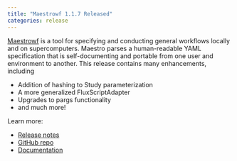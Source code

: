 ```yaml
---
title: "Maestrowf 1.1.7 Released"
categories: release
---
```


[Maestrowf](https://github.com/LLNL/maestrowf) is a tool for specifying and conducting general workflows locally and on supercomputers. Maestro parses a human-readable YAML specification that is self-documenting and portable from one user and environment to another. This release contains many enhancements, including
- Addition of hashing to Study parameterization
- A more generalized FluxScriptAdapter
- Upgrades to pargs functionality
- and much more!

Learn more:
- [Release notes](https://github.com/LLNL/maestrowf/releases/tag/v1.1.7)
- [GitHub repo](https://github.com/LLNL/maestrowf)
- [Documentation](https://maestrowf.readthedocs.io/en/latest/index.html)
